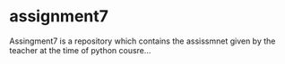 # assignment7
Assingment7 is a repository which contains the assissmnet given by the teacher at the time of python  cousre...
